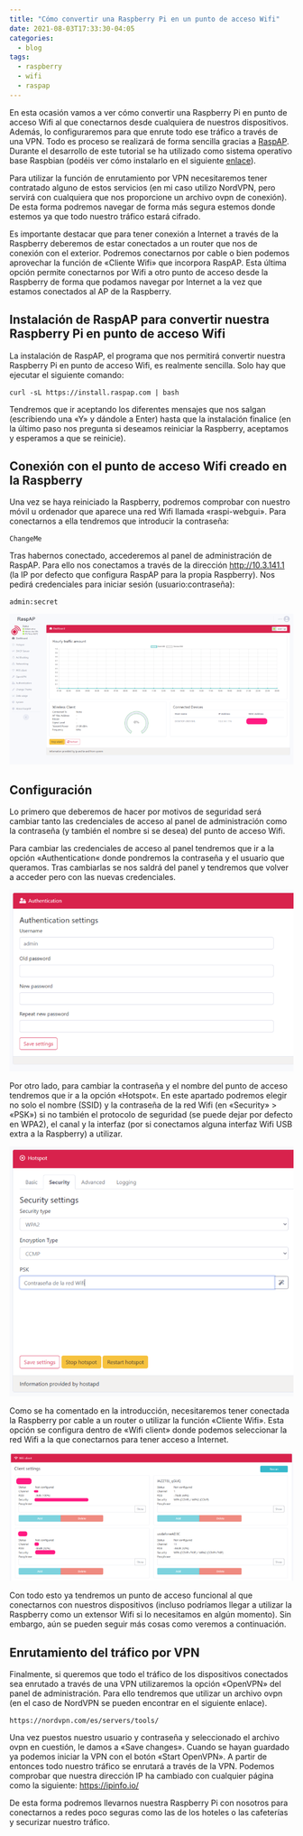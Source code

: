 ```yaml
---
title: "Cómo convertir una Raspberry Pi en un punto de acceso Wifi"
date: 2021-08-03T17:33:30-04:05
categories:
  - blog
tags:
  - raspberry
  - wifi
  - raspap
---
```

En esta ocasión vamos a ver cómo convertir una Raspberry Pi en punto de acceso Wifi al que conectarnos desde cualquiera de nuestros dispositivos. Además, lo configuraremos para que enrute todo ese tráfico a través de una VPN. Todo es proceso se realizará de forma sencilla gracias a <a href="https://github.com/RaspAP/raspap-webgui">RaspAP</a>. Durante el desarrollo de este tutorial se ha utilizado como sistema operativo base Raspbian (podéis ver cómo instalarlo en el siguiente <a href="https://rasp0wn.github.io/blog/como-instalar-un-sistema-operativo-en-raspberry/">enlace</a>).

Para utilizar la función de enrutamiento por VPN necesitaremos tener contratado alguno de estos servicios (en mi caso utilizo NordVPN, pero servirá con cualquiera que nos proporcione un archivo ovpn de conexión). De esta forma podremos navegar de forma más segura estemos donde estemos ya que todo nuestro tráfico estará cifrado.

Es importante destacar que para tener conexión a Internet a través de la Raspberry deberemos de estar conectados a un router que nos de conexión con el exterior. Podremos conectarnos por cable o bien podemos aprovechar la función de «Cliente Wifi» que incorpora RaspAP. Esta última opción permite conectarnos por Wifi a otro punto de acceso desde la Raspberry de forma que podamos navegar por Internet a la vez que estamos conectados al AP de la Raspberry.

## Instalación de RaspAP para convertir nuestra Raspberry Pi en punto de acceso Wifi

La instalación de RaspAP, el programa que nos permitirá convertir nuestra Raspberry Pi en punto de acceso Wifi, es realmente sencilla. Solo hay que ejecutar el siguiente comando:

```
curl -sL https://install.raspap.com | bash
```
Tendremos que ir aceptando los diferentes mensajes que nos salgan (escribiendo una «Y» y dándole a Enter) hasta que la instalación finalice (en la último paso nos pregunta si deseamos reiniciar la Raspberry, aceptamos y esperamos a que se reinicie).

## Conexión con el punto de acceso Wifi creado en la Raspberry
Una vez se haya reiniciado la Raspberry, podremos comprobar con nuestro móvil u ordenador que aparece una red Wifi llamada «raspi-webgui». Para conectarnos a ella tendremos que introducir la contraseña:

```
ChangeMe
```

Tras habernos conectado, accederemos al panel de administración de RaspAP. Para ello nos conectamos a través de la dirección http://10.3.141.1 (la IP por defecto que configura RaspAP para la propia Raspberry). Nos pedirá credenciales para iniciar sesión (usuario:contraseña):

```
admin:secret
```

![raspAP_mainpage.png](/assets/images/posts/raspAP_mainpage.png)

## Configuración

Lo primero que deberemos de hacer por motivos de seguridad será cambiar tanto las credenciales de acceso al panel de administración como la contraseña (y también el nombre si se desea) del punto de acceso Wifi.

Para cambiar las credenciales de acceso al panel tendremos que ir a la opción «Authentication« donde pondremos la contraseña y el usuario que queramos.  Tras cambiarlas se nos saldrá del panel y tendremos que volver a acceder pero con las nuevas credenciales.

![raspAP_auth.png](/assets/images/posts/raspAP_auth.png)

Por otro lado, para cambiar la contraseña y el nombre del punto de acceso tendremos que ir a la opción «Hotspot«. En este apartado podremos elegir no solo el nombre (SSID) y la contraseña de la red Wifi (en «Security» > «PSK») si no también el protocolo de seguridad (se puede dejar por defecto en WPA2), el canal y la interfaz (por si conectamos alguna interfaz Wifi USB extra a la Raspberry) a utilizar.

![raspap_hotspot.png](/assets/images/posts/raspap_hotspot.png)

Como se ha comentado en la introducción, necesitaremos tener conectada la Raspberry por cable a un router o utilizar la función «Cliente Wifi». Esta opción se configura dentro de «Wifi client» donde podemos seleccionar la red Wifi a la que conectarnos para tener acceso a Internet.

![raspap_wificlient.png](/assets/images/posts/raspap_wificlient.png)

Con todo esto ya tendremos un punto de acceso funcional al que conectarnos con nuestros dispositivos (incluso podríamos llegar a utilizar la Raspberry como un extensor Wifi si lo necesitamos en algún momento). Sin embargo, aún se pueden seguir más cosas como veremos a continuación.

## Enrutamiento del tráfico por VPN

Finalmente, si queremos que todo el tráfico de los dispositivos conectados sea enrutado a través de una VPN utilizaremos la opción «OpenVPN» del panel de administración. Para ello tendremos que utilizar un archivo ovpn (en el caso de NordVPN se pueden encontrar en el siguiente enlace).

```
https://nordvpn.com/es/servers/tools/
```

Una vez puestos nuestro usuario y contraseña y seleccionado el archivo ovpn en cuestión, le damos a «Save changes». Cuando se hayan guardado ya podemos iniciar la VPN con el botón «Start OpenVPN». A partir de entonces todo nuestro tráfico se enrutará a través de la VPN. Podemos comprobar que nuestra dirección IP ha cambiado con cualquier página como la siguiente: https://ipinfo.io/

De esta forma podremos llevarnos nuestra Raspberry Pi con nosotros para conectarnos a redes poco seguras como las de los hoteles o las cafeterías y securizar nuestro tráfico.


